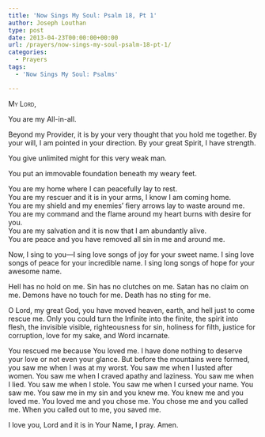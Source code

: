 ```yaml
---
title: 'Now Sings My Soul: Psalm 18, Pt 1'
author: Joseph Louthan
type: post
date: 2013-04-23T00:00:00+00:00
url: /prayers/now-sings-my-soul-psalm-18-pt-1/
categories:
  - Prayers
tags:
  - 'Now Sings My Soul: Psalms'

---
```

<div style="font-variant: small-caps;">
  My Lord,
</div>

You are my All-in-all.

Beyond my Provider, it is by your very thought that you hold me together. By your will, I am pointed in your direction. By your great Spirit, I have strength.

You give unlimited might for this very weak man.

You put an immovable foundation beneath my weary feet.

You are my home where I can peacefully lay to rest.  
You are my rescuer and it is in your arms, I know I am coming home.  
You are my shield and my enemies’ fiery arrows lay to waste around me.  
You are my command and the flame around my heart burns with desire for you.  
You are my salvation and it is now that I am abundantly alive.  
You are peace and you have removed all sin in me and around me.  

Now, I sing to you—I sing love songs of joy for your sweet name. I sing love songs of peace for your incredible name. I sing long songs of hope for your awesome name.

Hell has no hold on me. Sin has no clutches on me. Satan has no claim on me. Demons have no touch for me. Death has no sting for me.

O Lord, my great God, you have moved heaven, earth, and hell just to come rescue me. Only you could turn the Infinite into the finite, the spirit into flesh, the invisible visible, righteousness for sin, holiness for filth, justice for corruption, love for my sake, and Word incarnate.

You rescued me because You loved me. I have done nothing to deserve your love or not even your glance. But before the mountains were formed, you saw me when I was at my worst. You saw me when I lusted after women. You saw me when I craved apathy and laziness. You saw me when I lied. You saw me when I stole. You saw me when I cursed your name. You saw me. You saw me in my sin and you knew me. You knew me and you loved me. You loved me and you chose me. You chose me and you called me. When you called out to me, you saved me.

I love you, Lord and it is in Your Name, I pray.
Amen.

